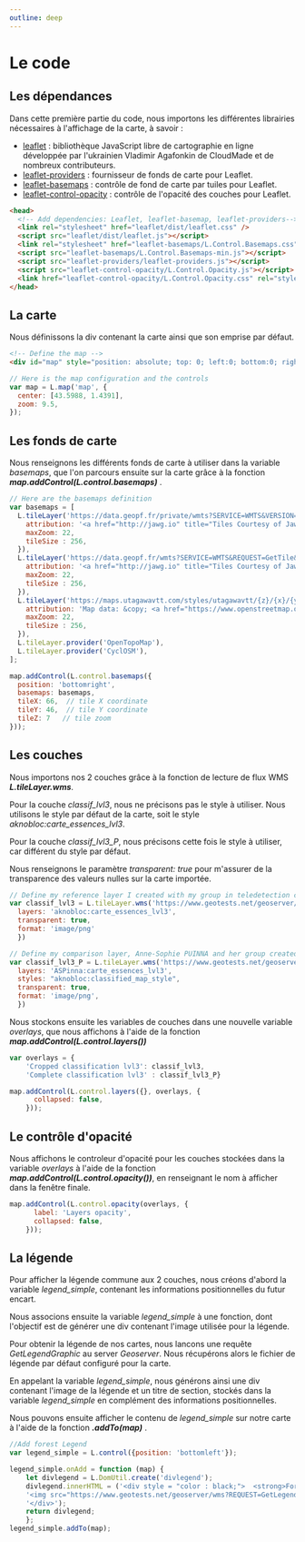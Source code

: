```yaml
---
outline: deep
---
```


# Le code
## Les dépendances
Dans cette première partie du code, nous importons les différentes librairies nécessaires à l'affichage de la carte, à savoir :
 
- [leaflet](https://github.com/Leaflet/Leaflet) : bibliothèque JavaScript libre de cartographie en ligne développée par l'ukrainien Vladimir Agafonkin de CloudMade et de nombreux contributeurs.
- [leaflet-providers](https://github.com/leaflet-extras/leaflet-providers.git) : fournisseur de fonds de carte pour Leaflet.
- [leaflet-basemaps](https://github.com/consbio/Leaflet.Basemaps) : contrôle de fond de carte par tuiles pour Leaflet.
- [leaflet-control-opacity](https://github.com/dayjournal/Leaflet.Control.Opacity) : contrôle de l'opacité des couches pour Leaflet.

```html
<head>
  <!-- Add dependencies: Leaflet, leaflet-basemap, leaflet-providers-->
  <link rel="stylesheet" href="leaflet/dist/leaflet.css" />
  <script src="leaflet/dist/leaflet.js"></script>
  <link rel="stylesheet" href="leaflet-basemaps/L.Control.Basemaps.css" />
  <script src="leaflet-basemaps/L.Control.Basemaps-min.js"></script>
  <script src="leaflet-providers/leaflet-providers.js"></script>
  <script src="leaflet-control-opacity/L.Control.Opacity.js"></script>
  <link href="leaflet-control-opacity/L.Control.Opacity.css" rel="stylesheet" />
</head>
```

## La carte
Nous définissons la div contenant la carte ainsi que son emprise par défaut.
```html
<!-- Define the map -->
<div id="map" style="position: absolute; top: 0; left:0; bottom:0; right: 0;"></div>
```
```js
// Here is the map configuration and the controls
var map = L.map('map', {
  center: [43.5988, 1.4391],
  zoom: 9.5,
});
```

## Les fonds de carte
Nous renseignons les différents fonds de carte à utiliser dans la variable *basemaps*, que l'on parcours ensuite sur la carte grâce à la fonction ***map.addControl(L.control.basemaps)*** .

```js      
// Here are the basemaps definition
var basemaps = [
  L.tileLayer('https://data.geopf.fr/private/wmts?SERVICE=WMTS&VERSION=1.0.0&REQUEST=GetTile&apikey=ign_scan_ws&VERSION=1.0.0&LAYER=GEOGRAPHICALGRIDSYSTEMS.MAPS.SCAN25TOUR&STYLE=normal&FORMAT=image/jpeg&TILEMATRIXSET=PM&TILEMATRIX={z}&TILEROW={y}&TILECOL={x}', {
    attribution: '<a href="http://jawg.io" title="Tiles Courtesy of Jawg Maps" target="_blank">&copy; <b>Jawg</b>Maps</a> &copy; <a href="https://www.openstreetmap.org/copyright">OpenStreetMap</a> contributors',
    maxZoom: 22,
    tileSize : 256,
  }),
  L.tileLayer('https://data.geopf.fr/wmts?SERVICE=WMTS&REQUEST=GetTile&VERSION=1.0.0&LAYER=HR.ORTHOIMAGERY.ORTHOPHOTOS&STYLE=normal&FORMAT=image/jpeg&TILEMATRIXSET=PM&TILEMATRIX={z}&TILEROW={y}&TILECOL={x}', {
    attribution: '<a href="http://jawg.io" title="Tiles Courtesy of Jawg Maps" target="_blank">&copy; <b>Jawg</b>Maps</a> &copy; <a href="https://www.openstreetmap.org/copyright">OpenStreetMap</a> contributors',
    maxZoom: 22,
    tileSize : 256,
  }),
  L.tileLayer('https://maps.utagawavtt.com/styles/utagawavtt/{z}/{x}/{y}.png', {
    attribution: 'Map data: &copy; <a href="https://www.openstreetmap.org/copyright">OpenStreetMap</a> contributors | Map style: &copy; <a href="https://www.utagawavtt.com/">UtagawaVTT</a> (<a href="https://creativecommons.org/licenses/by-sa/3.0/">CC-BY-SA</a>)',
    maxZoom: 22,
    tileSize : 256,
  }),
  L.tileLayer.provider('OpenTopoMap'),
  L.tileLayer.provider('CyclOSM'),
];

map.addControl(L.control.basemaps({
  position: 'bottomright',
  basemaps: basemaps,
  tileX: 66,  // tile X coordinate
  tileY: 46,  // tile Y coordinate
  tileZ: 7   // tile zoom  
}));
```

## Les couches
Nous importons nos 2 couches grâce à la fonction de lecture de flux WMS ***L.tileLayer.wms***. 

Pour la couche *classif_lvl3*, nous ne précisons pas le style à utiliser. Nous utilisons le style par défaut de la carte, soit le style *aknobloc:carte_essences_lvl3*.

Pour la couche *classif_lvl3_P*, nous précisons cette fois le style à utiliser, car différent du style par défaut.

Nous renseignons le paramètre *transparent: true* pour m'assurer de la transparence des valeurs nulles sur la carte importée.


```js 
// Define my reference layer I created with my group in teledetection course
var classif_lvl3 = L.tileLayer.wms('https://www.geotests.net/geoserver/ows?service=WMS', {
  layers: 'aknobloc:carte_essences_lvl3',
  transparent: true,
  format: 'image/png'
  })

// Define my comparison layer, Anne-Sophie PUINNA and her group created in teledetection course, with my stylesheet 
var classif_lvl3_P = L.tileLayer.wms('https://www.geotests.net/geoserver/ows?service=WMS', {
  layers: 'ASPinna:carte_essences_lvl3',
  styles: "aknobloc:classified_map_style",
  transparent: true,
  format: 'image/png',
  })

```

Nous stockons ensuite les variables de couches dans une nouvelle variable *overlays*, que nous affichons à l'aide de la fonction ***map.addControl(L.control.layers())***

```js
var overlays = {
    'Cropped classification lvl3': classif_lvl3,
    'Complete classification lvl3' : classif_lvl3_P}

map.addControl(L.control.layers({}, overlays, {
      collapsed: false,
    }));
```

## Le contrôle d'opacité

Nous affichons le controleur d'opacité pour les couches stockées dans la variable *overlays* à l'aide de la fonction ***map.addControl(L.control.opacity())***, en renseignant le nom à afficher dans la fenêtre finale. 

```js
map.addControl(L.control.opacity(overlays, {
      label: 'Layers opacity',
      collapsed: false,
    }));
```

## La légende

Pour afficher la légende commune aux 2 couches, nous créons d'abord la variable *legend_simple*, contenant les informations positionnelles du futur encart.

Nous associons ensuite la variable *legend_simple* à une fonction, dont l'objectif est de générer une div contenant l'image utilisée pour la légende.

Pour obtenir la légende de nos cartes, nous lancons une requête *GetLegendGraphic* au server *Geoserver*. Nous récupérons alors le fichier de légende par défaut configuré pour la carte. 

En appelant la variable *legend_simple*, nous générons ainsi une div contenant l'image de la légende et un titre de section, stockés dans la variable *legend_simple* en complément des informations positionnelles. 

Nous pouvons ensuite afficher le contenu de *legend_simple* sur notre carte à l'aide de la fonction ***.addTo(map)*** .

```js
//Add forest Legend
var legend_simple = L.control({position: 'bottomleft'});

legend_simple.onAdd = function (map) {
    let divlegend = L.DomUtil.create('divlegend');
    divlegend.innerHTML = ('<div style = "color : black;">  <strong>Forest legend</strong> <br>'+
    '<img src="https://www.geotests.net/geoserver/wms?REQUEST=GetLegendGraphic&VERSION=1.0.0&transparent=true&FORMAT=image/png&WIDTH=20&HEIGHT=20&LAYER=aknobloc:carte_essences_lvl3" alt="">'+
    '</div>');
    return divlegend;
    };
legend_simple.addTo(map);

```


